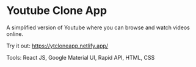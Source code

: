 # Youtube Clone App

A simplified version of Youtube where you can browse and watch videos online.

Try it out: https://ytcloneapp.netlify.app/

Tools: React JS, Google Material UI, Rapid API, HTML, CSS
